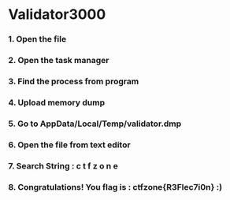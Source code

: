 #  Validator3000
### 1. Open the file
### 2. Open the task manager 
### 3. Find the process from program 
### 4. Upload memory dump
### 5. Go to AppData/Local/Temp/validator.dmp
### 6. Open the file from text editor
### 7. Search String : c t f z o n e 
### 8. Congratulations! You flag is : ctfzone{R3Flec7i0n} :)
